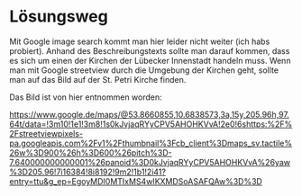 
# Lösungsweg

Mit Google image search kommt man hier leider nicht weiter (ich habs probiert).
Anhand des Beschreibungstexts sollte man darauf kommen, dass es sich um einen der Kirchen der Lübecker Innenstadt handeln muss. Wenn man mit Google streetview durch die Umgebung der Kirchen geht, sollte man auf das Bild auf der St. Petri Kirche finden.

Das Bild ist von hier entnommen worden:

https://www.google.de/maps/@53.8660855,10.6838573,3a,15y,205.96h,97.64t/data=!3m10!1e1!3m8!1s0kJvjaqRYyCPV5AHOHKVvA!2e0!6shttps:%2F%2Fstreetviewpixels-pa.googleapis.com%2Fv1%2Fthumbnail%3Fcb_client%3Dmaps_sv.tactile%26w%3D900%26h%3D600%26pitch%3D-7.640000000000001%26panoid%3D0kJvjaqRYyCPV5AHOHKVvA%26yaw%3D205.96!7i16384!8i8192!9m2!1b1!2i41?entry=ttu&g_ep=EgoyMDI0MTIxMS4wIKXMDSoASAFQAw%3D%3D

